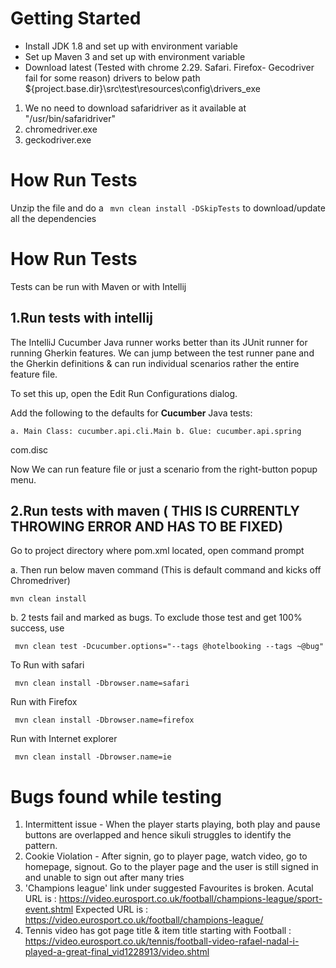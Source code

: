 Getting Started
===============

* Install JDK 1.8 and set up with environment variable 
* Set up Maven 3 and set up with environment variable
* Download latest (Tested with chrome 2.29. Safari. Firefox- Gecodriver
  fail for some reason) drivers to below path
  ${project.base.dir}\src\test\resources\config\drivers_exe

 
 1. We no need to download safaridriver as it available at "/usr/bin/safaridriver"
 2. chromedriver.exe
 3. geckodriver.exe

How Run Tests
=============
Unzip the file and do a ``` mvn clean install -DSkipTests``` to
download/update all the dependencies

How Run Tests
=============
Tests can be run with Maven or with Intellij

  
  1.Run tests with intellij
  ---------------
The IntelliJ Cucumber Java runner works better than its JUnit runner for running Gherkin features.
We can jump between the test runner pane and the Gherkin definitions & can run individual scenarios
rather the entire feature file.

To set this up, open the Edit Run Configurations dialog.

Add the following to the defaults for **Cucumber** Java tests:

    a. Main Class: cucumber.api.cli.Main b. Glue: cucumber.api.spring
com.disc


Now We can run feature file or just a scenario from the right-button
popup menu.

2.Run tests with maven ( THIS IS CURRENTLY THROWING ERROR AND HAS TO BE FIXED)
---------------
 Go to project directory where pom.xml located, open command prompt
 
 a. Then run below maven command (This is default command and kicks off Chromedriver)
 ```
 mvn clean install
 ```
 b. 2 tests fail and marked as bugs. To exclude those test and get 100% success, use
```
 mvn clean test -Dcucumber.options="--tags @hotelbooking --tags ~@bug"
```


 To Run with safari
 ```
  mvn clean install -Dbrowser.name=safari
  ```

Run with Firefox
 ```
  mvn clean install -Dbrowser.name=firefox
  ```
  
Run with Internet explorer
  ```
   mvn clean install -Dbrowser.name=ie
   ```

Bugs found while testing
==================
1.  Intermittent issue - When the player starts playing, both play and
    pause buttons are overlapped and hence sikuli struggles to identify
    the pattern.
2.  Cookie Violation - After signin, go to player page, watch video, go
    to homepage, signout. Go to the player page and the user is still
    signed in and unable to sign out after many tries
3.   'Champions league' link under suggested Favourites is broken.
     Acutal URL is :
     https://video.eurosport.co.uk/football/champions-league/sport-event.shtml
     Expected URL is : https://video.eurosport.co.uk/football/champions-league/
4.  Tennis video has got page title & item title starting with
        Football : https://video.eurosport.co.uk/tennis/football-video-rafael-nadal-i-played-a-great-final_vid1228913/video.shtml
        
